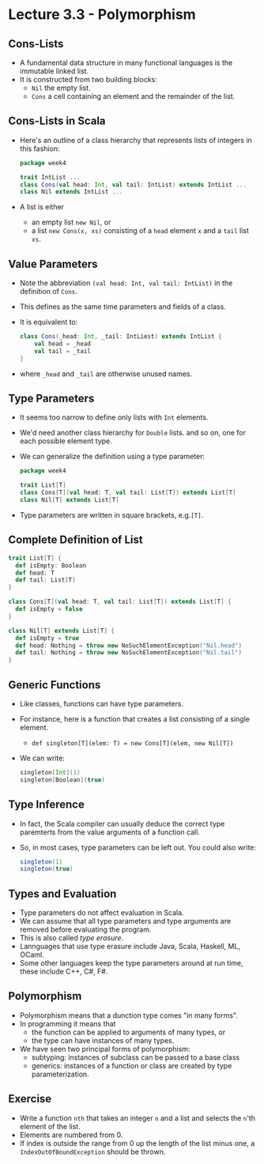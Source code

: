 # Lecture 3.3 - Polymorphism
## Cons-Lists
* A fundamental data structure in many functional languages is the immutable linked list.
* It is constructed from two building blocks:
	* `Nil` the empty list.
	* `Cons` a cell containing an element and the remainder of the list.

## Cons-Lists in Scala
* Here's an outline of a class hierarchy that represents lists of integers in this fashion:

	```scala
	package week4
	
	trait IntList ...
	class Cons(val head: Int, val tail: IntList) extends IntList ...
	class Nil extends IntList ...
	```
* A list is either
	* an empty list `new Nil`, or
	* a list `new Cons(x, xs)` consisting of a `head` element `x` and a `tail` list `xs`.

## Value Parameters
* Note the abbreviation `(val head: Int, val tail: IntList)` in the definition of `Cons`.
* This defines as the same time parameters and fields of a class.
* It is equivalent to:

	```scala
	class Cons(_head: Int, _tail: IntLiest) extends IntList {
		val head = _head
		val tail = _tail
	}
	```
* where `_head` and `_tail` are otherwise unused names. 

## Type Parameters
* It seems too narrow to define only lists with `Int` elements.
* We'd need another class hierarchy for `Double` lists. and so on, one for each possible element type.
* We can generalize the definition using a type parameter:
	
	```scala
	package week4
	
	trait List[T]
	class Cons[T](val head: T, val tail: List[T]) extends List[T]
	class Nil[T] extends List[T]
	```
* Type parameters are written in square brackets, e.g.`[T]`.

## Complete Definition of List
```scala
trait List[T] {
  def isEmpty: Boolean
  def head: T
  def tail: List[T]
}

class Cons[T](val head: T, val tail: List[T]) extends List[T] {
  def isEmpty = false
}

class Nil[T] extends List[T] {
  def isEmpty = true
  def head: Nothing = throw new NoSuchElementException("Nil.head")
  def tail: Nothing = throw new NoSuchElementException("Nil.tail")
}
```

## Generic Functions
* Like classes, functions can have type parameters.
* For instance, here is a function that creates a list consisting of a single element.
	* `def singleton[T](elem: T) = new Cons[T](elem, new Nil[T])`
* We can write:
	
	```scala
	singleton[Int](1)
	singleton[Boolean](true)
	```
	
## Type Inference
* In fact, the Scala compiler can usually deduce the correct type paremterts from the value arguments of a function call.
* So, in most cases, type parameters can be left out. You could also write:
	
	```scala
	singleton(1)
	singleton(true)
	```
	
## Types and Evaluation
* Type parameters do not affect evaluation in Scala.
* We can assume that all type parameters and type arguments are removed before evaluating the program.
* This is also called *type erasure*.
* Lannguages that use type erasure include Java, Scala, Haskell, ML, OCaml.
* Some other languages keep the type parameters around at run time, these include C++, C#, F#.

## Polymorphism
* Polymorphism means that a dunction type comes "in many forms".
* In programming it means that
	* the function can be applied to arguments of many types, or
	* the type can have instances of many types. 
* We have seen two principal forms of polymorphism:
	* subtyping: instances of subclass can be passed to a base class
	* generics: instances of a function or class are created by type parameterization.

## Exercise
* Write a function `nth` that takes an integer `n` and a list and selects the `n`'th element of the list.
* Elements are numbered from 0.
* If index is outside the range from 0 up the length of the list minus one, a `IndexOutOfBoundException` should be thrown. 